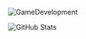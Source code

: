![GameDevelopment](https://user-images.githubusercontent.com/60680749/145427763-55ea1217-ee06-47ee-8164-eec9dbfe38d2.gif)

![GitHub Stats](https://github-readme-stats.vercel.app/api?username=enynnc)
